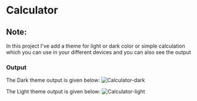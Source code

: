 # Calculator

## Note:

In this project I've add a theme for light or dark color or simple calculation which you can use in your different devices and you can also see the output

### Output

The Dark theme output is given below:
![Calculator-dark](https://github.com/AiZaNaDeEm16/Calculator/assets/158503156/07934403-edee-474d-87b0-3cf3bdc156f3)

The Light theme output is given below:
![Calculator-light](https://github.com/AiZaNaDeEm16/Calculator/assets/158503156/bea44ce3-3a34-4d36-8293-5bbd557bdfc2)
